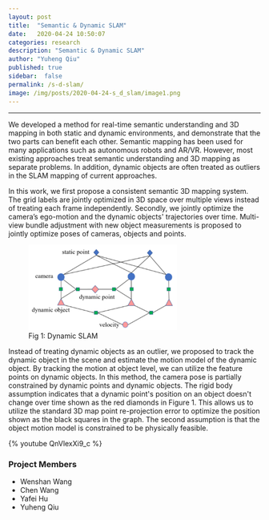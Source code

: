 ```yaml
---
layout: post
title:  "Semantic & Dynamic SLAM"
date:   2020-04-24 10:50:07
categories: research
description: "Semantic & Dynamic SLAM"
author: "Yuheng Qiu"
published: true
sidebar:  false
permalink: /s-d-slam/
image: /img/posts/2020-04-24-s_d_slam/image1.png
---
```



<hr>
We developed a method for real-time semantic understanding and 3D mapping in both static and dynamic environments, and demonstrate that the two parts can benefit each other. Semantic mapping has been used for many applications such as autonomous robots and AR/VR. However, most existing approaches treat semantic understanding and 3D mapping as separate problems. In addition, dynamic objects are often treated as outliers in the SLAM mapping of current approaches.

In this work, we first propose a consistent semantic 3D mapping system. The grid labels are jointly optimized in 3D space over multiple views instead of treating each frame independently. Secondly, we jointly optimize the camera’s ego-motion and the dynamic objects' trajectories over time. Multi-view bundle adjustment with new object measurements is proposed to jointly optimize poses of cameras, objects and points.

<figure>
 <img src="/img/posts/2020-04-24-s_d_slam/image2.png" alt="Dynamic SLAM" style="width:70%"/>
 <figcaption>
 Fig 1: Dynamic SLAM
 </figcaption>
</figure>

Instead of treating dynamic objects as an outlier, we proposed to track the dynamic object in the scene and estimate the motion model of the dynamic object. By tracking the motion at object level, we can utilize the feature points on dynamic objects. In this method, the camera pose is partially constrained by dynamic points and dynamic objects. The rigid body assumption indicates that a dynamic point's position on an object doesn't change over time shown as the red diamonds in Figure 1. This allows us to utilize the standard 3D map point re-projection error to optimize the position shown as the black squares in the graph. The second assumption is that the object motion model is constrained to be physically feasible.





{% youtube QnVlexXi9_c %}






### Project Members
* Wenshan Wang
* Chen Wang
* Yafei Hu
* Yuheng Qiu

<!-- ### Publications



* R. Bonatti, W. Wang, C. Ho, A. Ahuja, M. Gschwindt, E. Camci, E. Kayacan, S. Choudhury, S. Scherer, "Autonomous Aerial Cinematography Among Unstructured Environments With Learned Artistic Decision-Making". Journal of Field Robotics, 2019 [[Link](https://onlinelibrary.wiley.com/doi/epdf/10.1002/rob.21931)][[PDF](https://www.cs.cmu.edu/~rbonatti/files/bonatti_jfr.pdf)][[Video](https://youtu.be/ookhHnqmlaU)] -->
